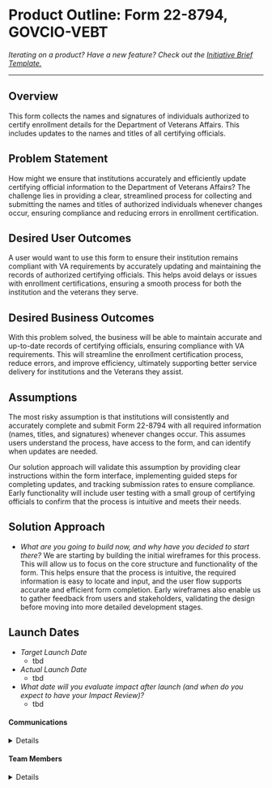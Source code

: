 
# Product Outline: Form 22-8794, GOVCIO-VEBT
*Iterating on a product? Have a new feature? Check out the [Initiative Brief Template.](https://bit.ly/initiative-brief-template)*

---

## Overview
This form collects the names and signatures of individuals authorized to certify enrollment details for the Department of Veterans Affairs. This includes updates to the names and titles of all certifying officials.

## Problem Statement
How might we ensure that institutions accurately and efficiently update certifying official information to the Department of Veterans Affairs? The challenge lies in providing a clear, streamlined process for collecting and submitting the names and titles of authorized individuals whenever changes occur, ensuring compliance and reducing errors in enrollment certification.
 
## Desired User Outcomes
A user would want to use this form to ensure their institution remains compliant with VA requirements by accurately updating and maintaining the records of authorized certifying officials. This helps avoid delays or issues with enrollment certifications, ensuring a smooth process for both the institution and the veterans they serve.
<!-- 
## Undesired User Outcomes -->


## Desired Business Outcomes
With this problem solved, the business will be able to maintain accurate and up-to-date records of certifying officials, ensuring compliance with VA requirements. This will streamline the enrollment certification process, reduce errors, and improve efficiency, ultimately supporting better service delivery for institutions and the Veterans they assist.
<!-- 
## Undesired Business Outcomes


---
## Measuring Success


### Key Performance Indicators (KPIs)
* *What data (qual or quant) will you look at to understand if your initial set of functionality is meeting your desired user and business outcomes, and not bringing about the undesired outcomes?*
* _What are the most important metrics that track with this product/initiative's success?_
* _Include links to Domo or Google Analytics Dashboards/Reports_
* _**Limit 5-6 KPIs per product**__

| Category | Ease of use | Service completion | Trust/Satisfaction | Health |
|----------|-------------|--------------------|--------------------|--------|
| KPI      |             |                    |                    |        |
| KPI      |             |                    |                    |        |

#### Baseline KPI Values
* _Baseline values for those most critical metrics. These may come from other systems other than VA.gov e.g. eBenefits._

### Objectives and Key results (OKRs)
_What are the measurable targets you're aiming for that delivers value for Veterans?_

- Objective:
  - Key result: 
  - Key result: 


--- -->

## Assumptions
The most risky assumption is that institutions will consistently and accurately complete and submit Form 22-8794 with all required information (names, titles, and signatures) whenever changes occur. This assumes users understand the process, have access to the form, and can identify when updates are needed.

Our solution approach will validate this assumption by providing clear instructions within the form interface, implementing guided steps for completing updates, and tracking submission rates to ensure compliance. Early functionality will include user testing with a small group of certifying officials to confirm that the process is intuitive and meets their needs.

## Solution Approach

- *What are you going to build now, and why have you decided to start there?*
We are starting by building the initial wireframes for this process. This will allow us to focus on the core structure and functionality of the form. This helps ensure that the process is intuitive, the required information is easy to locate and input, and the user flow supports accurate and efficient form completion. Early wireframes also enable us to gather feedback from users and stakeholders, validating the design before moving into more detailed development stages.

<!-- ### Initiatives
*Include initiatives (iterations, new features, etc.) to improve this product. See the [Initiative Brief Template](https://github.com/department-of-veterans-affairs/va.gov-team/blob/master/teams/vsa/product/initiative-brief-template.md)*

- Initiative | [Link to Initiative Brief](#)

--- 

## Launch Strategy
- *How are Veterans and others using this product going to know it exists?*
- *What marketing, outreach, or communications are necessary for this product to be successful?*
- [Link to Release Plan](https://github.com/department-of-veterans-affairs/va.gov-team/blob/master/platform/product-management/release-plan-template.md) -->

## Launch Dates
- *Target Launch Date*
  - tbd
- *Actual Launch Date* 
  - tbd
- *What date will you evaluate impact after launch (and when do you expect to have your Impact Review)?*
  - tbd

<!-- ---

## Solution Narrative

### Current Status

### Key Decisions

---
   
## Screenshots

### Before

### After

--- -->

#### Communications

<details>

- Team Name: govcio-vebt
- GitHub Label: VEBT
- Slack channel: https://dsva.slack.com/archives/C0792CZTZJ5
- Product POCs: Cinda Quattrini (cinda.quattrini@va.gov), Darla van Nieukerk (darla.vannieukerk@va.gov)
- Stakeholders: Cinda Quattrini (cinda.quattrini@va.gov), Darla van Nieukerk (darla.vannieukerk@va.gov), Brian Grubb (brian.grubb@va.gov) 

</details>

#### Team Members

<details>
 
 <!-- - DEPO Lead:  -->
 - PM: Kara Ciprich (kara.ciprich@va.gov)
 - Engineering: Elizabeth (Liz) Wendling (elizabeth.wendling@va.gov)
 - Research/Design: Ariana Adili (ariana.adili@va.gov), Amelia Hacking (amelia.hacking@va.gov)
 
</details>


<!-- #### Stakeholders

<details>
 
_What offices/departments are critical to make this initiative successful?_
 
</details> -->

